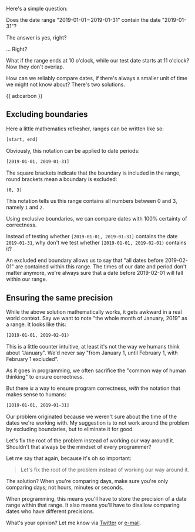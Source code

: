 Here's a simple question: 

Does the date range <span class="no-break">"2019-01-01&thinsp;–&thinsp;2019-01-31"</span> contain the date <span class="no-break">"2019-01-31"</span>?

The answer is yes, right?

… Right?

What if the range ends at 10 o'clock, while our test date starts at 11 o'clock?
Now they don't overlap.

How can we reliably compare dates, if there's always a smaller unit of time we might not know about?
There's two solutions.

{{ ad:carbon }}

## Excluding boundaries 

Here a little mathematics refresher, ranges can be written like so:

```txt
[start, end]
```

Obviously, this notation can be applied to date periods:

```txt
[2019-01-01, 2019-01-31]
```

The square brackets indicate that the boundary is included in the range, 
round brackets mean a boundary is excluded:

```txt
(0, 3)
```

This notation tells us this range contains all numbers between 0 and 3, namely `1` and `2`.

Using exclusive boundaries, we can compare dates with 100% certainty of correctness.

Instead of testing whether <span class="no-break">`[2019-01-01, 2019-01-31]`</span> contains the date <span class="no-break">`2019-01-31`</span>,
why don't we test whether <span class="no-break">`[2019-01-01, 2019-02-01)`</span> contains it?

An excluded end boundary allows us to say that "all dates before <span class="no-break">2019-02-01</span>" are contained within this range.
The times of our date and period don't matter anymore, 
we're always sure that a date before <span class="no-break">2019-02-01</span> will fall within our range.

## Ensuring the same precision

While the above solution mathematically works, it gets awkward in a real world context.
Say we want to note "the whole month of January, 2019" as a range.
It looks like this:

```txt
[2019-01-01, 2019-02-01)
```

This is a little counter intuitive, at least it's not the way we humans think about "January".
We'd never say "from January 1, until February 1, with February 1 excluded".

As it goes in programming, we often sacrifice the "common way of human thinking" 
to ensure correctness.

But there _is_ a way to ensure program correctness, _with_ the notation that makes sense to humans:

```txt
[2019-01-01, 2019-01-31]
```

Our problem originated because we weren't sure about the time of the dates we're working with.
My suggestion is to not work around the problem by excluding boundaries, 
but to eliminate it for good.
 
Let's fix the root of the problem instead of working our way around it. 
Shouldn't that always be the mindset of every programmer?

Let me say that again, because it's oh so important:

> Let's fix the root of the problem instead of working our way around it.

The solution? When you're comparing days, make sure you're only comparing days; not hours, minutes or seconds.

When programming, this means you'll have to store the precision of a date range within that range.
It also means you'll have to disallow comparing dates who have different precisions.

What's your opinion? 
Let me know via [Twitter](*https://twitter.com/brendt_gd) or [e-mail](mailto:brendt@stitcher.io).
